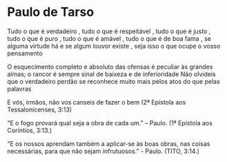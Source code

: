 # Paulo de Tarso
Tudo o que é verdadeiro , tudo o que é respeitável , tudo o que é justo , tudo o que é puro , tudo o que é amável , tudo o que é de boa fama , se alguma virtude há e se algum louvor existe , seja isso o que ocupe o vosso pensamento

O esquecimento completo e absoluto das ofensas é peculiar às grandes almas; o rancor é sempre sinal de baixeza e de inferioridade Não olvideis que o verdadeiro perdão se reconhece muito mais pelos atos do que pelas palavras

E vós, irmãos, não vos canseis de fazer o bem (2ª Epístola aos Tessalonicenses, 3:13)

"E o fogo provará qual seja a obra de cada um." – Paulo. (1ª Epístola aos Coríntios, 3:13.)

"E os nossos aprendam também a aplicar-se às boas obras, nas coisas necessárias, para que não sejam infrutuosos." - Paulo. (TITO, 3:14.)
